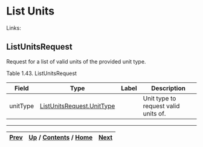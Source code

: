 # List Units

Links:

## ListUnitsRequest

Request for a list of valid units of the provided unit type.

Table 1.43. ListUnitsRequest

Field| Type| Label| Description  
---|---|---|---  
unitType| [ListUnitsRequest.UnitType](ch01s04s03s02.md "ListUnitsRequest.UnitType")|  | Unit type to request valid units of.   
  
  

* * *

[Prev](ch01s04s02.md) | [Up](ch01s04.md) / [Contents](index.md) / [Home](../../index.htm)|  [Next](ch01s04s03s02.md)  
---|---|---

